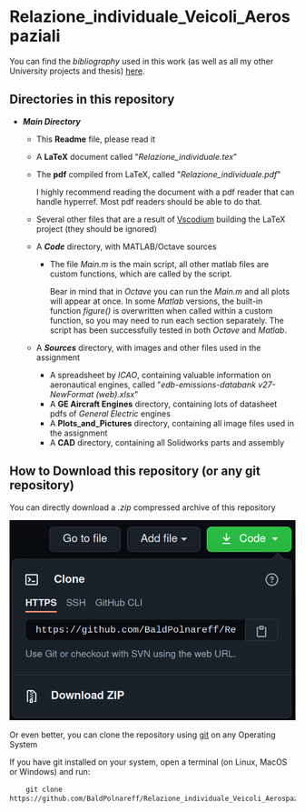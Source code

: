 # Relazione_individuale_Veicoli_Aerospaziali

You can find the *bibliography* used in this work (as well as all my other University projects and thesis) [here](https://github.com/BaldPolnareff/Bibliography).
## Directories in this repository
+ ***Main Directory***
    + This **Readme** file, please read it
    + A **LaTeX** document called "*Relazione_individuale.tex*"
    + The **pdf** compiled from LaTeX, called "*Relazione_individuale.pdf*"
    
        I highly recommend reading the document with a pdf reader that can handle hyperref. Most pdf readers should be able to do that.
    + Several other files that are a result of [Vscodium](https://vscodium.com/) building the LaTeX project (they should be ignored)
    + A ***Code*** directory, with MATLAB/Octave sources
        + The file *Main.m* is the main script, all other matlab files are
        custom functions, which are called by the script.

            Bear in mind that in *Octave* you can run the *Main.m* and all plots will appear at once. In some *Matlab* versions, the built-in function *figure()* is overwritten when called within a custom function, so you may need to run each section separately.
            The script has been successfully tested in both *Octave* and *Matlab*.
    
    + A ***Sources*** directory, with images and other files used in the assignment

        + A spreadsheet by *ICAO*, containing valuable information on aeronautical engines, called "*edb-emissions-databank v27-NewFormat (web).xlsx*"
        + A **GE Aircraft Engines** directory, containing lots of datasheet pdfs of *General Electric* engines
        + A **Plots_and_Pictures** directory, containing all image files used in the assignment
        + A **CAD** directory, containing all Solidworks parts and assembly

## How to Download this repository (or any git repository)

You can directly download a *.zip* compressed archive of this repository

![](Sources/Plots_and_Pictures/download_instructions.png) 

Or even better, you can clone the repository using [git](https://git-scm.com/book/en/v2/Getting-Started-Installing-Git) on any Operating System

If you have git installed on your system, open a terminal (on Linux, MacOS or Windows) and run:

        git clone https://github.com/BaldPolnareff/Relazione_individuale_Veicoli_Aerospaziali.git